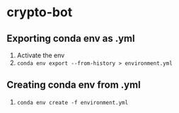 # crypto-bot


## Exporting conda env as .yml
1. Activate the env
2. `conda env export --from-history > environment.yml`  


## Creating conda env from .yml
1. `conda env create -f environment.yml`

